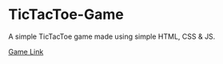 # TicTacToe-Game
A simple TicTacToe game made using simple HTML, CSS &amp; JS.

[Game Link](https://arindal1.github.io/TicTacToe-Game/)
